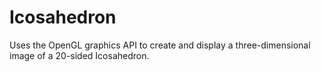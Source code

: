 # Icosahedron
Uses the OpenGL graphics API to create and display a three-dimensional image of a 20-sided Icosahedron.
